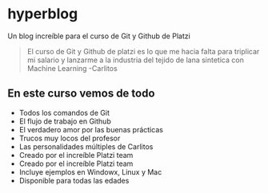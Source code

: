 # hyperblog
Un blog increíble para el curso de Git y Github de Platzi
>El curso de Git y Github de platzi es lo que me hacia falta para triplicar mi salario y lanzarme a la industria del tejido de lana sintetica con Machine Learning
>-Carlitos
## En este curso vemos de todo
* Todos los comandos de Git
* El flujo de trabajo en Github
* El verdadero amor por las buenas prácticas
* Trucos muy locos del profesor
* Las personalidades múltiples de Carlitos
* Creado por el increíble Platzi team
* Creado por el increíble Platzi team
* Incluye ejemplos en Windowx, Linux y Mac
* Disponible para todas las edades
